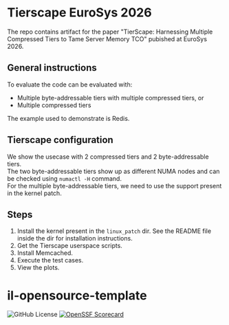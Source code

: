 # Tierscape EuroSys 2026
The repo contains artifact for the paper "TierScape: Harnessing Multiple Compressed Tiers to Tame Server Memory TCO" pubished at EuroSys 2026.


## General instructions
To evaluate the code can be evaluated with:
 - Multiple byte-addressable tiers with multiple compressed tiers, or
 - Multiple compressed tiers

The example used to demonstrate is Redis.


## Tierscape configuration

We show the usecase with 2 compressed tiers and 2 byte-addressable tiers.  
The two byte-addressable tiers show up as different NUMA nodes and can be checked using ``numactl -H`` command.   
For the multiple byte-addressable tiers, we need to use the support present in the kernel patch.


## Steps
1. Install the kernel present in the ``linux_patch`` dir. See the README file inside the dir for installation instructions.
2. Get the Tierscape userspace scripts.
3. Install Memcached.
4. Execute the test cases.
5. View the plots.


# il-opensource-template
![GitHub License](https://img.shields.io/github/license/IntelLabs/il-opensource-template)
[![OpenSSF Scorecard](https://api.scorecard.dev/projects/github.com/IntelLabs/il-opensource-template/badge)](https://scorecard.dev/viewer/?uri=github.com/IntelLabs/il-opensource-template)

